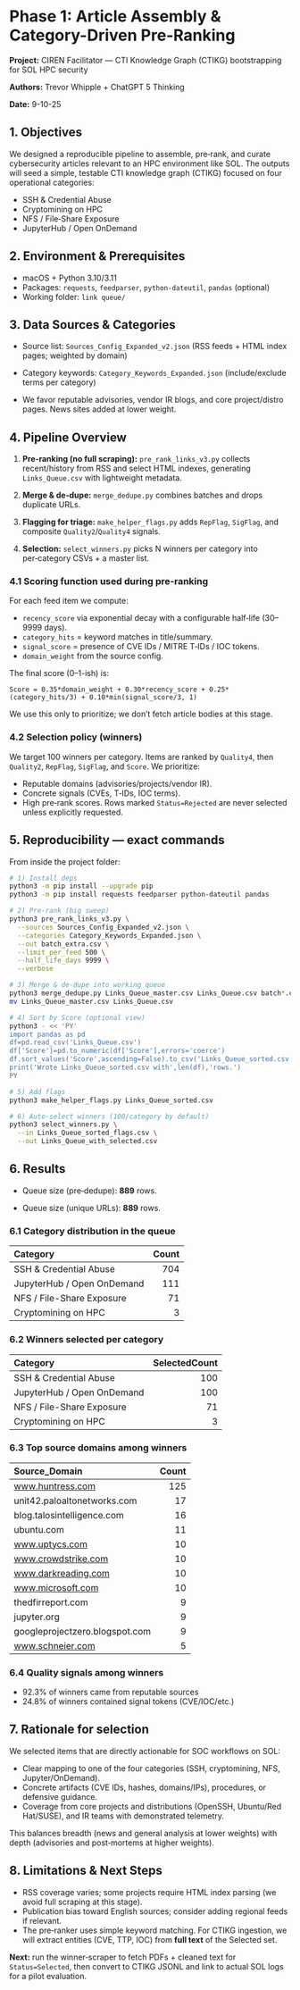 # Phase 1: Article Assembly & Category-Driven Pre‑Ranking

**Project:** CIREN Facilitator — CTI Knowledge Graph (CTIKG) bootstrapping for SOL HPC security

**Authors:** Trevor Whipple + ChatGPT 5 Thinking

**Date:** 9-10-25

## 1. Objectives

We designed a reproducible pipeline to assemble, pre‑rank, and curate cybersecurity articles relevant to an HPC environment like SOL. The outputs will seed a simple, testable CTI knowledge graph (CTIKG) focused on four operational categories:
- SSH & Credential Abuse
- Cryptomining on HPC
- NFS / File‑Share Exposure
- JupyterHub / Open OnDemand

## 2. Environment & Prerequisites
- macOS + Python 3.10/3.11
- Packages: `requests`, `feedparser`, `python-dateutil`, `pandas` (optional)
- Working folder: `link queue/`

## 3. Data Sources & Categories

- Source list: `Sources_Config_Expanded_v2.json` (RSS feeds + HTML index pages; weighted by domain)

- Category keywords: `Category_Keywords_Expanded.json` (include/exclude terms per category)

- We favor reputable advisories, vendor IR blogs, and core project/distro pages. News sites added at lower weight.

## 4. Pipeline Overview

1. **Pre‑ranking (no full scraping):** `pre_rank_links_v3.py` collects recent/history from RSS and select HTML indexes, generating `Links_Queue.csv` with lightweight metadata.

2. **Merge & de‑dupe:** `merge_dedupe.py` combines batches and drops duplicate URLs.

3. **Flagging for triage:** `make_helper_flags.py` adds `RepFlag`, `SigFlag`, and composite `Quality2`/`Quality4` signals.

4. **Selection:** `select_winners.py` picks N winners per category into per‑category CSVs + a master list.

### 4.1 Scoring function used during pre‑ranking

For each feed item we compute:
- `recency_score` via exponential decay with a configurable half‑life (30–9999 days).
- `category_hits` = keyword matches in title/summary.
- `signal_score` = presence of CVE IDs / MITRE T‑IDs / IOC tokens.
- `domain_weight` from the source config.

The final score (0–1-ish) is:

`Score = 0.35*domain_weight + 0.30*recency_score + 0.25*(category_hits/3) + 0.10*min(signal_score/3, 1)`

We use this only to prioritize; we don’t fetch article bodies at this stage.

### 4.2 Selection policy (winners)

We target 100 winners per category. Items are ranked by `Quality4`, then `Quality2`, `RepFlag`, `SigFlag`, and `Score`. We prioritize:
- Reputable domains (advisories/projects/vendor IR).
- Concrete signals (CVEs, T‑IDs, IOC terms).
- High pre‑rank scores.
Rows marked `Status=Rejected` are never selected unless explicitly requested.

## 5. Reproducibility — exact commands

From inside the project folder:
```bash
# 1) Install deps
python3 -m pip install --upgrade pip
python3 -m pip install requests feedparser python-dateutil pandas

# 2) Pre-rank (big sweep)
python3 pre_rank_links_v3.py \
  --sources Sources_Config_Expanded_v2.json \
  --categories Category_Keywords_Expanded.json \
  --out batch_extra.csv \
  --limit_per_feed 500 \
  --half_life_days 9999 \
  --verbose

# 3) Merge & de-dupe into working queue
python3 merge_dedupe.py Links_Queue_master.csv Links_Queue.csv batch*.csv
mv Links_Queue_master.csv Links_Queue.csv

# 4) Sort by Score (optional view)
python3 - << 'PY'
import pandas as pd
df=pd.read_csv('Links_Queue.csv')
df['Score']=pd.to_numeric(df['Score'],errors='coerce')
df.sort_values('Score',ascending=False).to_csv('Links_Queue_sorted.csv',index=False)
print('Wrote Links_Queue_sorted.csv with',len(df),'rows.')
PY

# 5) Add flags
python3 make_helper_flags.py Links_Queue_sorted.csv

# 6) Auto-select winners (100/category by default)
python3 select_winners.py \
  --in Links_Queue_sorted_flags.csv \
  --out Links_Queue_with_selected.csv
```
## 6. Results

- Queue size (pre‑dedupe): **889** rows.

- Queue size (unique URLs): **889** rows.

### 6.1 Category distribution in the queue

| Category                   |   Count |
|:---------------------------|--------:|
| SSH & Credential Abuse     |     704 |
| JupyterHub / Open OnDemand |     111 |
| NFS / File-Share Exposure  |      71 |
| Cryptomining on HPC        |       3 |


### 6.2 Winners selected per category

| Category                   |   SelectedCount |
|:---------------------------|----------------:|
| SSH & Credential Abuse     |             100 |
| JupyterHub / Open OnDemand |             100 |
| NFS / File-Share Exposure  |              71 |
| Cryptomining on HPC        |               3 |


### 6.3 Top source domains among winners

| Source_Domain                  |   Count |
|:-------------------------------|--------:|
| www.huntress.com               |     125 |
| unit42.paloaltonetworks.com    |      17 |
| blog.talosintelligence.com     |      16 |
| ubuntu.com                     |      11 |
| www.uptycs.com                 |      10 |
| www.crowdstrike.com            |      10 |
| www.darkreading.com            |      10 |
| www.microsoft.com              |      10 |
| thedfirreport.com              |       9 |
| jupyter.org                    |       9 |
| googleprojectzero.blogspot.com |       9 |
| www.schneier.com               |       5 |


### 6.4 Quality signals among winners

- 92.3% of winners came from reputable sources
- 24.8% of winners contained signal tokens (CVE/IOC/etc.)

## 7. Rationale for selection

We selected items that are directly actionable for SOC workflows on SOL:
- Clear mapping to one of the four categories (SSH, cryptomining, NFS, Jupyter/OnDemand).
- Concrete artifacts (CVE IDs, hashes, domains/IPs), procedures, or defensive guidance.
- Coverage from core projects and distributions (OpenSSH, Ubuntu/Red Hat/SUSE), and IR teams with demonstrated telemetry.

This balances breadth (news and general analysis at lower weights) with depth (advisories and post‑mortems at higher weights).

## 8. Limitations & Next Steps

- RSS coverage varies; some projects require HTML index parsing (we avoid full scraping at this stage).
- Publication bias toward English sources; consider adding regional feeds if relevant.
- The pre‑ranker uses simple keyword matching. For CTIKG ingestion, we will extract entities (CVE, TTP, IOC) from **full text** of the Selected set.

**Next:** run the winner‑scraper to fetch PDFs + cleaned text for `Status=Selected`, then convert to CTIKG JSONL and link to actual SOL logs for a pilot evaluation.

